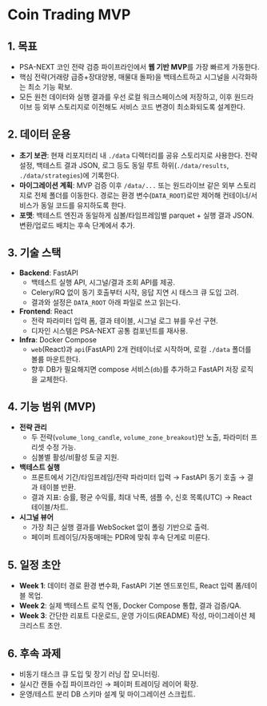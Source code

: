 # Coin Trading MVP

## 1. 목표
- PSA-NEXT 코인 전략 검증 파이프라인에서 **웹 기반 MVP**를 가장 빠르게 가동한다.
- 핵심 전략(거래량 급증+장대양봉, 매물대 돌파)을 백테스트하고 시그널을 시각화하는 최소 기능 확보.
- 모든 원천 데이터와 실행 결과를 우선 로컬 워크스페이스에 저장하고, 이후 원드라이브 등 외부 스토리지로 이전해도 서비스 코드 변경이 최소화되도록 설계한다.

## 2. 데이터 운용
- **초기 보관**: 현재 리포지터리 내 `./data` 디렉터리를 공유 스토리지로 사용한다. 전략 설정, 백테스트 결과 JSON, 로그 등도 동일 루트 하위(`./data/results`, `./data/strategies`)에 기록한다.
- **마이그레이션 계획**: MVP 검증 이후 `/data/...` 또는 원드라이브 같은 외부 스토리지로 전체 폴더를 이동한다. 경로는 환경 변수(`DATA_ROOT`)로만 제어해 컨테이너/서비스가 동일 코드를 유지하도록 한다.
- **포맷**: 백테스트 엔진과 동일하게 심볼/타임프레임별 parquet + 실행 결과 JSON. 변환/업로드 배치는 후속 단계에서 추가.

## 3. 기술 스택
- **Backend**: FastAPI
  - 백테스트 실행 API, 시그널/결과 조회 API를 제공.
  - Celery/RQ 없이 동기 호출부터 시작, 응답 지연 시 태스크 큐 도입 고려.
  - 결과와 설정은 `DATA_ROOT` 아래 파일로 쓰고 읽는다.
- **Frontend**: React
  - 전략 파라미터 입력 폼, 결과 테이블, 시그널 로그 뷰를 우선 구현.
  - 디자인 시스템은 PSA-NEXT 공통 컴포넌트를 재사용.
- **Infra**: Docker Compose
  - `web`(React)과 `api`(FastAPI) 2개 컨테이너로 시작하며, 로컬 `./data` 폴더를 볼륨 마운트한다.
  - 향후 DB가 필요해지면 compose 서비스(`db`)를 추가하고 FastAPI 저장 로직을 교체한다.

## 4. 기능 범위 (MVP)
- **전략 관리**
  - 두 전략(`volume_long_candle`, `volume_zone_breakout`)만 노출, 파라미터 프리셋 수정 가능.
  - 심볼별 활성/비활성 토글 지원.
- **백테스트 실행**
  - 프론트에서 기간/타임프레임/전략 파라미터 입력 → FastAPI 동기 호출 → 결과 테이블 반환.
  - 결과 지표: 승률, 평균 수익률, 최대 낙폭, 샘플 수, 신호 목록(UTC) → React 테이블/차트.
- **시그널 뷰어**
  - 가장 최근 실행 결과를 WebSocket 없이 폴링 기반으로 출력.
  - 페이퍼 트레이딩/자동매매는 PDR에 맞춰 후속 단계로 미룬다.

## 5. 일정 초안
- **Week 1**: 데이터 경로 환경 변수화, FastAPI 기본 엔드포인트, React 입력 폼/테이블 목업.
- **Week 2**: 실제 백테스트 로직 연동, Docker Compose 통합, 결과 검증/QA.
- **Week 3**: 간단한 리포트 다운로드, 운영 가이드(README) 작성, 마이그레이션 체크리스트 초안.

## 6. 후속 과제
- 비동기 태스크 큐 도입 및 장기 러닝 잡 모니터링.
- 실시간 캔들 수집 파이프라인 → 페이퍼 트레이딩 레이어 확장.
- 운영/테스트 분리 DB 스키마 설계 및 마이그레이션 스크립트.

